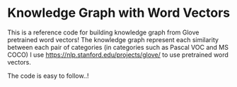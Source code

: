 # Knowledge Graph with Word Vectors
This is a reference code for building knowledge graph from Glove pretrained word vectors!
The knowledge graph represent each similarity between each pair of categories (in categories such as Pascal VOC and MS COCO)
I use https://nlp.stanford.edu/projects/glove/ to use pretrained word vectors.

The code is easy to follow..!
